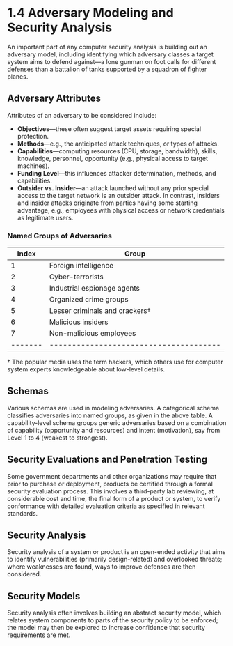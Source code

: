 # 1.4 Adversary Modeling and Security Analysis

An important part of any computer security analysis is building out an adversary model, including identifying which adversary classes a target system aims to defend against—a lone gunman on foot calls for different defenses than a battalion of tanks supported by a squadron of fighter planes.

## Adversary Attributes

Attributes of an adversary to be considered include:

* **Objectives**—these often suggest target assets requiring special protection.
* **Methods**—e.g., the anticipated attack techniques, or types of attacks.
* **Capabilities**—computing resources (CPU, storage, bandwidth), skills, knowledge, personnel, opportunity (e.g., physical access to target machines).
* **Funding Level**—this influences attacker determination, methods, and capabilities.
* **Outsider vs. Insider**—an attack launched without any prior special access to the target network is an outsider attack. In contrast, insiders and insider attacks originate from parties having some starting advantage, e.g., employees with physical access or network credentials as legitimate users.

### Named Groups of Adversaries

| Index | Group                                |
|-------|--------------------------------------|
| 1     | Foreign intelligence                 |
| 2     | Cyber-terrorists                     |
| 3     | Industrial espionage agents          |
| 4     | Organized crime groups               |
| 5     | Lesser criminals and crackers†       |
| 6     | Malicious insiders                   |
| 7     | Non-malicious employees              |
|-------|--------------------------------------|

† The popular media uses the term hackers, which others use for computer system experts knowledgeable about low-level details.

## Schemas

Various schemas are used in modeling adversaries. A categorical schema classifies adversaries into named groups, as given in the above table. A capability-level schema groups generic adversaries based on a combination of capability (opportunity and resources) and intent (motivation), say from Level 1 to 4 (weakest to strongest).

## Security Evaluations and Penetration Testing

Some government departments and other organizations may require that prior to purchase or deployment, products be certified through a formal security evaluation process. This involves a third-party lab reviewing, at considerable cost and time, the final form of a product or system, to verify conformance with detailed evaluation criteria as specified in relevant standards.

## Security Analysis

Security analysis of a system or product is an open-ended activity that aims to identify vulnerabilities (primarily design-related) and overlooked threats; where weaknesses are found, ways to improve defenses are then considered.

## Security Models

Security analysis often involves building an abstract security model, which relates system components to parts of the security policy to be enforced; the model may then be explored to increase confidence that security requirements are met.
